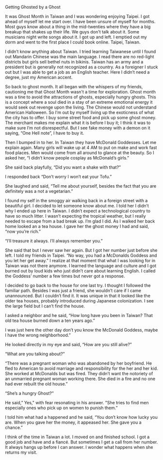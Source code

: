 Getting Ghosted by a Ghost

  
It was Ghost Month in Taiwan and I was wondering enjoying Taipei.  I got ahead of myself let me start over.  I have been unsure of myself for months.  Most guys know about a thing in the mid-twenties where they have a big breakup that shakes up their life.  We guys don't  talk about it.  Some musicians night write songs about it.  I got up and left.  I emptied out my dorm and went to the first place I could book online.  Taipei, Taiwan.

  
I didn’t know anything about Taiwan.  I tried learning Taiwanese until I found out Mandarin Chinese was the main language.  I read there are no red-light districts but girls sell bethel nuts in bikinis.  Taiwan has an army and a president but is generally not recognized as a country.  As a foreigner I stuck out but I was able to get a job as an English teacher.  Here I didn’t need a degree, just my American accent.

  
So back to ghost month.  It all began with the whispers of my friends, cautioning me that Ghost Month wasn't a time for exploration. Ghost month was a tine to avoid the attractions of ghosts, especially hungry ghosts.  This is a concept where a soul died in a stay of an extreme emotional energy it would seek out revenge upon the living.  The Chinese would not understand American Halloween.  So I’m out by myself living up the exoticness of what the city has to offer.  I buy some street food and pick up some ghost money.  The merchant makes me explain what it is before I buy it; I think it was to make sure I’m not disrespectful.  But I see fake money with a demon on it saying, “One Hell note”, I have to buy it.

  
Then I bumped in to her.  In Taiwan they have McDonald Goddesses.  Let me explain again.  Many girls will wake up at 4 AM to put on make and work fast food places.  Men would come from all around to glance at the beauty.  So I asked her, “I didn’t know people cosplay as McDonald’s girls.”    


She said back playfully, “Did you want a shake with that?” 

  
I responded back “Don’t worry I won’t eat your Tofu.”

  
She laughed and said, “Tell me about yourself, besides the fact that you are definitely was a not a vegetarian.”

  
I found my self in the smoggy air walking back in a foreign street with a beautiful girl.  I decided to let someone know about me.  I told her I didn’t why I ended up here in Taiwan.  I didn’t expect a technological country to have so much litter.  I wasn’t expecting the tropical weather, but I really needed to escape from a bad break up.  I’m glad I did.  As I walked her back home looked an a tea house.  I gave her the ghost money I had and said, “now you’re rich.”  

  
“I’ll treasure it always. I’ll always remember you.”

  
She said that but I never saw her again. But I got her number just before she left.  I told my friends in Taipei.  “No way, you had a McDonalds Goddess and you let her get away.”  I realize at that moment that what I was looking for in Taiwan was not there anymore.  I learned the language and culture and I got burned out by loud kids who just didn’t care about learning English.  I called the Goddess’ number a few times but never got a response.  

  
I decided to go back to the house for one last try.  I thought I followed the familiar path.  Besides I was just a friend, she wouldn’t care if I came unannounced.  But I couldn’t find it.  It was unique in that it looked like the older tea houses, probably introduced during Japanese colonization.  I see the large field but I can’t find the house.

  
I asked a neighbor and he said, “How long have you been in Taiwan? That old tea house burned down a ten years ago.”

  
I was just here the other day don’t you know the McDonald Goddess, maybe I have the wrong neighborhood.”

  
He looked directly in my eye and said, “How are you still alive?”

  
“What are you talking about?”

  
“There was a pregnant woman who was abandoned by her boyfriend.  He fled to American to avoid marriage and responsibility for the her and her kid.  She worked at McDonalds but was fired.  They didn’t want the notoriety of an unmarried pregnant woman working there.   She died in a fire and no one had ever rebuilt the old house.”

  
“She’s a hungry Ghost?”  

  
He said,” Yes," with fear resonating in his answer.  "She tries to find men especially ones who pick up on women to punish them.”

  
I told him what had a happened and he said, “You don’t know how lucky you are.  When you gave her the money, it appeased her.  She gave you a chance.”

  
I think of the time in Taiwan a lot.  I moved on and finished school.  I got a good job and have and a fiancé.  But sometimes I get a call from her number.  It always hangs up before I can answer.  I wonder what happens when she returns my visit.  
